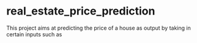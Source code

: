 # real_estate_price_prediction

This project aims at predicting the price of a house as output by taking in certain inputs such as
